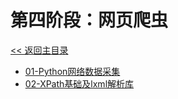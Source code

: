 # 第四阶段：网页爬虫

[<< 返回主目录](../README.MD)

- [01-Python网络数据采集](doc/01-Python网络数据采集.MD)
- [02-XPath基础及lxml解析库](doc/02-XPath基础及lxml解析库.MD)
